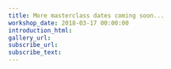 ```yaml
---
title: More masterclass dates coming soon...
workshop_date: 2018-03-17 00:00:00
introduction_html:
gallery_url:
subscribe_url:
subscribe_text:
---
```


